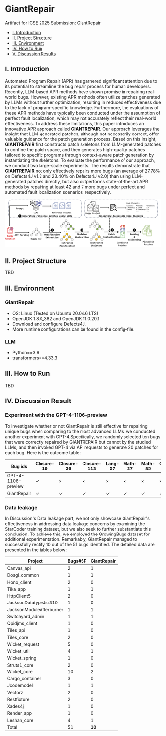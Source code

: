 # GiantRepair

Artifact for ICSE 2025 Submission: GiantRepair


* [I. Introduction](#i-introduction)
* [II. Project Structure](#ii-project-structure)
* [III. Environment](#iii-environment)
* [IV. How to Run](#iii-how-to-run)
* [V. Discussion Results](#iv-discussion-result)

## I. Introduction

Automated Program Repair (APR) has garnered significant attention due to its potential to streamline the bug repair process for human developers. Recently, LLM-based APR methods have shown promise in repairing real-world bugs. However, existing APR methods often utilize patches generated by LLMs without further optimization, resulting in reduced effectiveness due to the lack of program-specific knowledge. Furthermore, the evaluations of these APR methods have typically been conducted under the assumption of perfect fault localization, which may not accurately reflect their real-world effectiveness. To address these limitations, this paper introduces an innovative APR approach called **GIANTREPAIR**. Our approach leverages the insight that LLM-generated patches, although not necessarily correct, offer valuable guidance for the patch generation process. Based on this insight, **GIANTREPAIR** first constructs patch skeletons from LLM-generated patches to confine the patch space, and then generates high-quality patches tailored to specific programs through context-aware patch generation by instantiating the skeletons. To evaluate the performance of our approach, we conduct two large-scale experiments. The results demonstrate that **GIANTREPAIR** not only effectively repairs more bugs (an average of 27.78% on Defects4J v1.2 and 23.40% on Defects4J v2.0) than using LLM-generated patches directly, but also outperforms state-of-the-art APR methods by repairing at least 42 and 7 more bugs under perfect and automated fault localization scenarios, respectively.

![The workflow of this GaintRepair.\label{workflow}](./doc/figure/overview.png)

## II. Project Structure

TBD

## III. Environment

### GiantRepair

* OS: Linux (Tested on Ubuntu 20.04.6 LTS)
* OpenJDK 1.8.0_382 and OpenJDK 11.0.20.1
* Download and configure Defects4J.
* More runtime configurations can be found in the config-file.

### LLM

* Python==3.9
* transformers==4.33.3 

## III. How to Run

TBD

## IV. Discussion Result

### Experiment with the GPT-4-1106-preview

To investigate whether or not GiantRepair is still effective for repairing unique bugs when comparing to the most advanced LLMs, we conducted another experiment with GPT-4.Specifically, we randomly selected ten bugs that were correctly repaired by GIANTREPAIR but cannot by the studied LLMs, and then invoked GPT-4 via API requests to generate 20 patches for each bug. Here is the outcome table:

| Bug ids            | Closure-19   | Closure-36   | Closure-113  | Lang-57      | Math-27      | Math-85      | Cli-32       | Codec-4      | Compress-1   | Jsoup-33     |
| ------------------ | ------------ | ------------ | ------------ | ------------ | ------------ | ------------ | ------------ | ------------ | ------------ | ------------ |
| GPT-4-1106-preview | $\checkmark$ | $\times$     | $\times$     | $\times$     | $\times$     | $\times$     | $\times$     | $\times$     | $\times$     | $\times$     |
| GiantRepair        | $\checkmark$ | $\checkmark$ | $\checkmark$ | $\checkmark$ | $\checkmark$ | $\checkmark$ | $\checkmark$ | $\checkmark$ | $\checkmark$ | $\checkmark$ |

### Data leakage

In Discussion's Data leakage part, we not only showcase GiantRepair's effectiveness in addressing data leakage concerns by examining the StarCoder training dataset, but we also seek to further substantiate this conclusion. To achieve this, we employed the [GrowingBugs](https://github.com/liuhuigmail/GrowingBugRepository) dataset for additional experimentation. Remarkably, GiantRepair managed to successfully rectify 10 out of the 51 bugs identified. The detailed data are presented in the tables below:

| Project                  | Bugs\#SF | GiantRepair |
| ------------------------ | -------- | ----------- |
| Canvas\_api              | 2        | 1           |
| Dosgi\_common            | 1        | 1           |
| Hono\_client             | 2        | 0           |
| Tika\_app                | 1        | 1           |
| HttpClient5              | 2        | 0           |
| JacksonDatatypeJsr310    | 1        | 0           |
| JacksonModuleAfterburner | 1        | 1           |
| Switchyard\_admin        | 1        | 1           |
| Qpidjms\_client          | 1        | 0           |
| Tiles\_api               | 1        | 0           |
| Tiles\_core              | 2        | 0           |
| Wicket\_request          | 5        | 0           |
| Wicket\_util             | 4        | 1           |
| Wicket\_spring           | 1        | 0           |
| Struts1\_core            | 2        | 0           |
| Wicket\_core             | 10       | 2           |
| Cargo\_container         | 3        | 0           |
| Jcodemodel               | 1        | 1           |
| Vectorz                  | 2        | 0           |
| Restfixture              | 2        | 0           |
| Xades4j                  | 1        | 0           |
| Render\_app              | 1        | 0           |
| Leshan\_core             | 4        | 1           |
| Total                    | 51       | **10**      |
